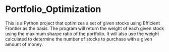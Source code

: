 # Portfolio_Optimization

This is a Python project that optimizes a set of given stocks using Efficient Frontier as the basis. The program will return the weight of each given stock using the maximum sharpe ratio of the portfolio. It will also use the weight calculated to determine the number of stocks to purchase with a given amount of money.
